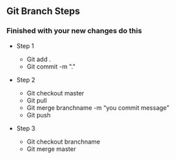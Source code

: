 ## Git Branch Steps
### Finished with your new changes do this
- Step 1
  - Git add .
  - Git commit -m "."

- Step 2
  - Git checkout master
  - Git pull
  - Git merge branchname -m “you commit message”
  - Git push

- Step 3
  - Git checkout branchname
  - Git merge master